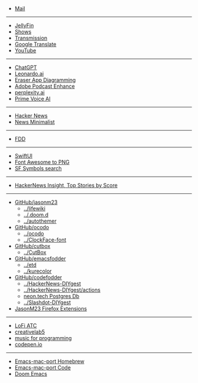 - [Mail](https://mail.google.com/mail/u/0/#inbox)
- - -
- [JellyFin](http://192.168.1.100:8096/web/index.html#!/home.html)
- [Shows](https://showrss.info/timeline)
- [Transmission](http://192.168.1.100:9091)
- [Google Translate](https://translate.google.com)
- [YouTube](https://youtube.com)
- - -
- [ChatGPT](https://chat.openai.com/)
- [Leonardo.ai](https://app.leonardo.ai/ai-generations)
- [Eraser App Diagramming](https://app.eraser.io)
- [Adobe Podcast Enhance](https://podcast.adobe.com/enhance)
- [perplexity.ai](https://www.perplexity.ai/)
- [Prime Voice AI](https://beta.elevenlabs.io/speech-synthesis)
- - -
- [Hacker News](https://news.ycombinator.com/)
- [News Minimalist](https://www.newsminimalist.com/)
- - -
- [FDD](http://www.featuredrivendevelopment.com/)
- - -
- [SwiftUI](https://developer.apple.com/documentation/swiftui/)
- [Font Awesome to PNG](https://fa2png.app/)
- [SF Symbols search](https://sfsymbols.com/)
- - - 
- [HackerNews Insight, Top Stories by Score](https://hackernews-insight.vercel.app/story-list-by-score)
- - -
- [GitHub/jasonm23](https://github.com/jasonm23)
    - [../lifewiki](https://github.com/jasonm23/lifewiki)
    - [../.doom.d](https://github.com/jasonm23/.doom.d)
    - [../autothemer](https://github.com/jasonm23/autothemer)
- [GitHub/ocodo](https://github.com/ocodo)
    - [../ocodo](https://github.com/ocodo/ocodo)
    - [../ClockFace-font](https://github.com/ocodo/clockFace-font)
- [GitHub/cutbox](https://github.com/cutbox)
    - [../CutBox](https://github.com/cutbox/CutBox)
- [GitHub/emacsfodder](https://github.com/emacsfodder)
    - [../etd](https://github.com/emacsfodder/etd)
    - [../kurecolor](https://github.com/emacsfodder/kurecolor)
- [GitHub/codefodder](https://github.com/codefodder)
    - [../HackerNews-DIYgest](https://github.com/codefodder/HackerNews-DIYgest)
    - [../HackerNews-DIYgest/actions](https://github.com/codefodder/HackerNews-DIYgest/actions/workflows/hacker-news-diygest-hourly-scrape.yml)
    - [neon.tech Postgres Db](https://neon.tech)
    - [../Slashdot-DIYgest](https://github.com/codefodder/Slashdot-DIYgest)
- [JasonM23 Firefox Extensions](https://addons.mozilla.org/en-GB/developers/addons)
- - -
- [LoFi ATC](https://www.lofiatc.com/)
- [creativelab5](https://creativelab5.com/)
- [music for programming](https://musicforprogramming.net/latest/)
- [codepen.io](https://codepen.io)
- - -
- [Emacs-mac-port Homebrew](https://github.com/railwaycat/homebrew-emacsmacport)
- [Emacs-mac-port Code](https://bitbucket.org/mituharu/emacs-mac/overview)
- [Doom Emacs](https://github.com/doomemacs/)


